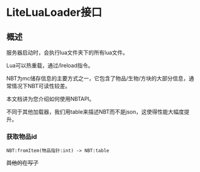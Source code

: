 # LiteLuaLoader接口

## 概述

服务器启动时，会执行lua文件夹下的所有lua文件。

Lua可以热重载，通过/lreload指令。

NBT为mc储存信息的主要方式之一，它包含了物品/生物/方块的大部分信息，通常情况下NBT可读性较差。

本文档讲为您介绍如何使用NBTAPI。

不同于其他加载器，我们用table来描述NBT而不是json，这使得性能大幅度提升。

### **获取物品id**  </br>
`NBT:fromItem(物品指针:int) -> NBT:table`

~~其他的在写了~~
